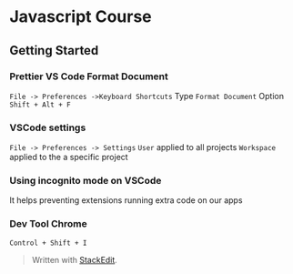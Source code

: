 # Javascript Course

## Getting Started

### Prettier VS Code Format Document

`File -> Preferences ->Keyboard Shortcuts`
Type `Format Document`
Option `Shift + Alt + F`

### VSCode settings

`File -> Preferences -> Settings`
`User` applied to all projects
`Workspace` applied to the a specific project

### Using incognito mode on VSCode

It helps preventing extensions running extra code on our apps

### Dev Tool Chrome

`Control + Shift + I`


> Written with [StackEdit](https://stackedit.io/).
<!--stackedit_data:
eyJoaXN0b3J5IjpbLTM1MzE5Nzk5NiwxNDUzODAxMjMsLTEyMz
A0NDg3MjNdfQ==
-->